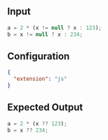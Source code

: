 
## Input
```javascript input
a = 2 * (x != null ? x : 123);
b = x != null ? x : 234;
```

## Configuration
```json configuration
{
  "extension": "js"
}
```

## Expected Output
```javascript expected output
a = 2 * (x ?? 123);
b = x ?? 234;
```
